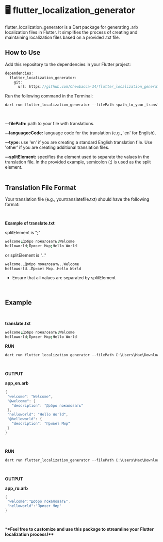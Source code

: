 # 🖥️ flutter_localization_generator

flutter_localization_generator is a Dart package for generating .arb localization files in Flutter. It simplifies the process of creating and maintaining localization files based on a provided .txt file.

## How to Use

Add this repository to the dependencies in your Flutter project:

```dart
dependencies:
  flutter_localization_generator:
    git:
      url: https://github.com/Chewbacca-14/flutter_localization_generator.git
```

Run the following command in the Terminal:
<br/>

```dart
dart run flutter_localization_generator --filePath <path_to_your_translate_file.txt> --languageCode <language_code> --type <en/other> --splitElement ";"
```

<br/>

**--filePath:** path to your file with translations.

**--languagecCode:** language code for the translation (e.g., 'en' for English).

**--type:** use 'en' if you are creating a standard English translation file. Use 'other' if you are creating additional translation files.

**--splitElement:** specifies the element used to separate the values in the translation file. In the provided example, semicolon (;) is used as the split element.
<br/><br/>

## Translation File Format

Your translation file (e.g., yourtranslatefile.txt) should have the following format:

<br/>

**Example of translate.txt**

splitElement is ";"

```bash
welcome;Добро пожаловать;Welcome
helloworld;Привет Мир;Hello World
```

or
splitElement is ".."

```bash
welcome..Добро пожаловать..Welcome
helloworld..Привет Мир..Hello World
```

- Ensure that all values are separated by splitElement

<br/>

## Example

<br/>

**translate.txt**

```bash
welcome;Добро пожаловать;Welcome
helloworld;Привет Мир;Hello World
```

**RUN**

```dart
dart run flutter_localization_generator --filePath C:\Users\Max\Downloads\translate.txt --languageCode en --type en --splitElement ";"
```

<br/>

**OUTPUT**

**app_en.arb**

```dart
{
 "welcome": "Welcome",
 "@welcome": {
   "description": "Добро пожаловать"
 },
 "helloworld": "Hello World",
 "@helloworld": {
   "description": "Привет Мир"
 }
}
```

<br/>

**RUN**

```dart
dart run flutter_localization_generator --filePath C:\Users\Max\Downloads\translate.txt --languageCode ru --type other --splitElement ";"
```

<br/>

**OUTPUT**

**app_ru.arb**

```dart
{
 "welcome":"Добро пожаловать",
 "helloworld":"Привет Мир"
}
```

<br/>

\***\*Feel free to customize and use this package to streamline your Flutter localization process!\*\***
